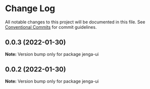 # Change Log

All notable changes to this project will be documented in this file.
See [Conventional Commits](https://conventionalcommits.org) for commit guidelines.

## 0.0.3 (2022-01-30)

**Note:** Version bump only for package jenga-ui

## 0.0.2 (2022-01-30)

**Note:** Version bump only for package jenga-ui
